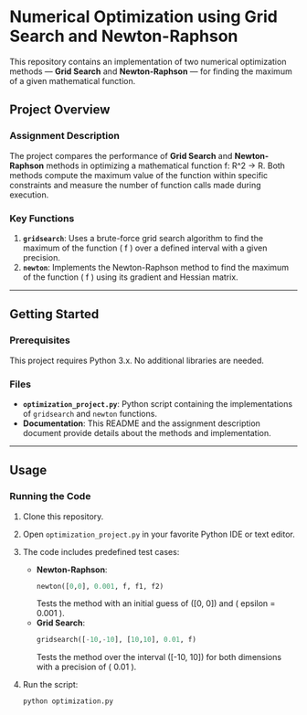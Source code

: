# Numerical Optimization using Grid Search and Newton-Raphson

This repository contains an implementation of two numerical optimization methods — **Grid Search** and **Newton-Raphson** — for finding the maximum of a given mathematical function.

## Project Overview

### Assignment Description
The project compares the performance of **Grid Search** and **Newton-Raphson** methods in optimizing a mathematical function f: R^2 -> R. Both methods compute the maximum value of the function within specific constraints and measure the number of function calls made during execution.

### Key Functions
1. **`gridsearch`**: Uses a brute-force grid search algorithm to find the maximum of the function \( f \) over a defined interval with a given precision.
2. **`newton`**: Implements the Newton-Raphson method to find the maximum of the function \( f \) using its gradient and Hessian matrix.

---

## Getting Started

### Prerequisites
This project requires Python 3.x. No additional libraries are needed.

### Files
- **`optimization_project.py`**: Python script containing the implementations of `gridsearch` and `newton` functions.
- **Documentation**: This README and the assignment description document provide details about the methods and implementation.

---

## Usage

### Running the Code
1. Clone this repository.
2. Open `optimization_project.py` in your favorite Python IDE or text editor.
3. The code includes predefined test cases:
   - **Newton-Raphson**: 
     ```python
     newton([0,0], 0.001, f, f1, f2)
     ```
     Tests the method with an initial guess of \([0, 0]\) and \( epsilon = 0.001 \).
   - **Grid Search**: 
     ```python
     gridsearch([-10,-10], [10,10], 0.01, f)
     ```
     Tests the method over the interval \([-10, 10]\) for both dimensions with a precision of \( 0.01 \).

4. Run the script:
   ```bash
   python optimization.py
